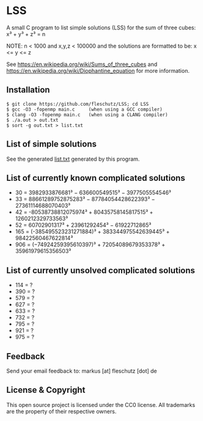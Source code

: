 LSS
===
A small C program to list simple solutions (LSS) for the sum of three cubes: x³ + y³ + z³ = n

NOTE: n < 1000 and x,y,z < 100000 and the solutions are formatted to be: x <= y <= z

See https://en.wikipedia.org/wiki/Sums_of_three_cubes and https://en.wikipedia.org/wiki/Diophantine_equation for more information.


Installation
------------

```
$ git clone https://github.com/fleschutz/LSS; cd LSS
$ gcc -O3 -fopenmp main.c     (when using a GCC compiler)
$ clang -O3 -fopenmp main.c   (when using a CLANG compiler)
$ ./a.out > out.txt
$ sort -g out.txt > list.txt
```

List of simple solutions
------------------------
See the generated [list.txt](list.txt) generated by this program.

List of currently known complicated solutions
---------------------------------------------
* 30 = 3982933876681³ − 636600549515³ − 3977505554546³
* 33 = 88661289752875283³ − 87784054428622393³ − 27361114688070403³
* 42 = -80538738812075974³ + 80435758145817515³ + 1260212329733563³ 
* 52 = 60702901317³ + 23961292454³ − 61922712865³
* 165 = (-385495523231271884)³ + 383344975542639445³ + 98422560467622814³
* 906 = (−74924259395610397)³ + 72054089679353378³ + 35961979615356503³


List of currently unsolved complicated solutions
------------------------------------------------
* 114 = ?
* 390 = ?
* 579 = ?
* 627 = ?
* 633 = ?
* 732 = ?
* 795 = ?
* 921 = ?
* 975 = ?


Feedback
--------
Send your email feedback to: markus [at] fleschutz [dot] de


License & Copyright
-------------------
This open source project is licensed under the CC0 license. All trademarks are the property of their respective owners.
